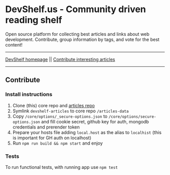 # DevShelf.us - Community driven reading shelf

Open source platform for collecting best articles and links about web development. Contribute, group information by tags, and vote for the best content!

___

[DevShelf homepage](http://devshelf.us) || [Contribute interesting articles](https://github.com/devshelf/devshelf-articles)
___

## Contribute

### Install instructions

1. Clone (this) core repo and [articles repo](https://github.com/devshelf/devshelf-articles)
2. Symlink `devshelf-articles` to core repo `/articles-data`
3. Copy `/core/options/_secure-options.json` to `/core/options/secure-options.json` and fill cookie secret, github key for auth, mongodb credentials and prerender token
4. Prepare your hosts file adding `local.host` as the alias to `localhist` (this is important for GH auth on localhost)
5. Run `npm run build && npm start` and enjoy

### Tests

To run functional tests, with running app use `npm test`

